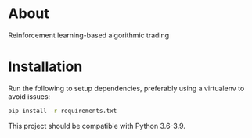 # About
Reinforcement learning-based algorithmic trading

# Installation
Run the following to setup dependencies, preferably using a virtualenv to avoid issues:
```bash
pip install -r requirements.txt
```
This project should be compatible with Python 3.6-3.9.

